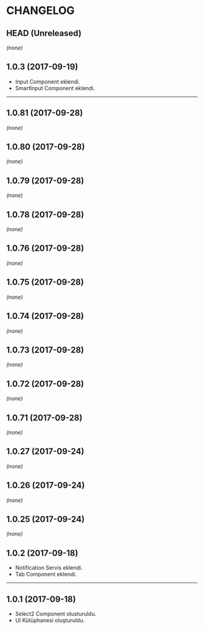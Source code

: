 CHANGELOG
=========

## HEAD (Unreleased)
_(none)_

## 1.0.3 (2017-09-19)
* Input Component eklendi.
* SmartInput Component eklendi.

--------------------

## 1.0.81 (2017-09-28)
_(none)_

## 1.0.80 (2017-09-28)
_(none)_

## 1.0.79 (2017-09-28)
_(none)_

## 1.0.78 (2017-09-28)
_(none)_

## 1.0.76 (2017-09-28)
_(none)_

## 1.0.75 (2017-09-28)
_(none)_

## 1.0.74 (2017-09-28)
_(none)_

## 1.0.73 (2017-09-28)
_(none)_

## 1.0.72 (2017-09-28)
_(none)_

## 1.0.71 (2017-09-28)
_(none)_

## 1.0.27 (2017-09-24)
_(none)_

## 1.0.26 (2017-09-24)
_(none)_

## 1.0.25 (2017-09-24)
_(none)_

## 1.0.2 (2017-09-18)
* Notification Servis eklendi.
* Tab Component eklendi.

--------------------

## 1.0.1 (2017-09-18)
* Select2 Component olusturuldu.
* UI Kütüphanesi oluşturuldu.